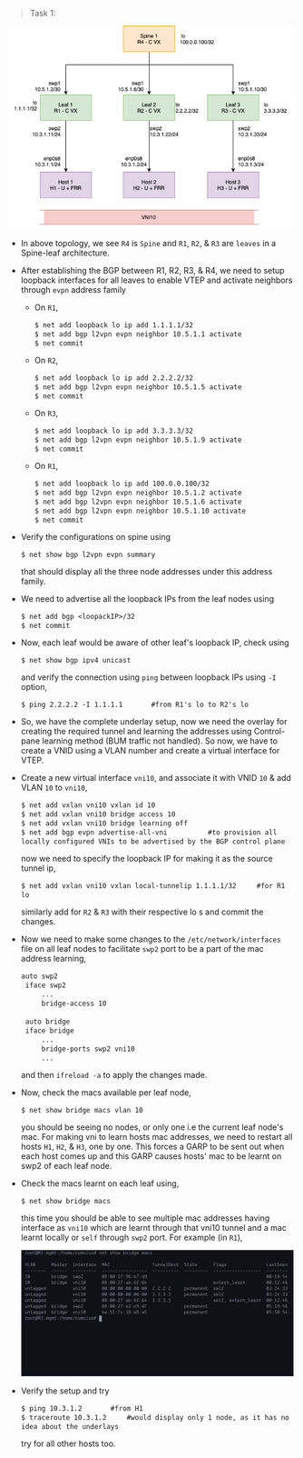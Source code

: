 >Task 1:

![topology](https://github.com/alwaysiamkk/Internship/blob/main/Week%2010%20%26%2011/task1%20-%20topology.png)

* In above topology, we see `R4` is `Spine` and `R1`, `R2`, & `R3` are `leaves` in a Spine-leaf architecture.

* After establishing the BGP between R1, R2, R3, & R4, we need to setup loopback interfaces for all leaves to enable VTEP and activate neighbors through `evpn` address family

    * On `R1`,
      ```nclu
      $ net add loopback lo ip add 1.1.1.1/32
      $ net add bgp l2vpn evpn neighbor 10.5.1.1 activate
      $ net commit
      ```

    * On `R2`,
      ```nclu
      $ net add loopback lo ip add 2.2.2.2/32
      $ net add bgp l2vpn evpn neighbor 10.5.1.5 activate
      $ net commit
      ```

    * On `R3`,
      ```nclu
      $ net add loopback lo ip add 3.3.3.3/32
      $ net add bgp l2vpn evpn neighbor 10.5.1.9 activate
      $ net commit
      ```

    * On `R1`,
      ```nclu
      $ net add loopback lo ip add 100.0.0.100/32
      $ net add bgp l2vpn evpn neighbor 10.5.1.2 activate
      $ net add bgp l2vpn evpn neighbor 10.5.1.6 activate
      $ net add bgp l2vpn evpn neighbor 10.5.1.10 activate
      $ net commit
      ```

* Verify the configurations on spine using
    ```nclu
    $ net show bgp l2vpn evpn summary
    ```
    that should display all the three node addresses under this address family.

* We need to advertise all the loopback IPs from the leaf nodes using
    ```nclu
    $ net add bgp <loopackIP>/32
    $ net commit
    ```

* Now, each leaf would be aware of other leaf's loopback IP, check using
    ```nclu
    $ net show bgp ipv4 unicast
    ```
    and verify the connection using `ping` between loopback IPs using `-I` option,
    ```nclu
    $ ping 2.2.2.2 -I 1.1.1.1       #from R1's lo to R2's lo
    ```

* So, we have the complete underlay setup, now we need the overlay for creating the required tunnel and learning the addresses using Control-pane learning method (BUM traffic not handled). So now, we have to create a VNID using a VLAN number and create a virtual interface for VTEP.

* Create a new virtual interface `vni10`, and associate it with VNID `10` & add VLAN `10` to `vni10`,
    ```nclu
    $ net add vxlan vni10 vxlan id 10
    $ net add vxlan vni10 bridge access 10
    $ net add vxlan vni10 bridge learning off
    $ net add bgp evpn advertise-all-vni          #to provision all locally configured VNIs to be advertised by the BGP control plane      
    ```
    now we need to specify the loopback IP for making it as the source tunnel ip,
    ```nclu
    $ net add vxlan vni10 vxlan local-tunnelip 1.1.1.1/32     #for R1 lo
    ```
    similarly add for `R2` & `R3` with their respective lo s and commit the changes.

* Now we need to make some changes to the `/etc/network/interfaces` file on all leaf nodes to facilitate `swp2` port to be a part of the mac address learning,
    ```
    auto swp2
     iface swp2
         ...
         bridge-access 10

     auto bridge
     iface bridge
         ...
         bridge-ports swp2 vni10
         ...
    ```
    and then `ifreload -a` to apply the changes made.

* Now, check the macs available per leaf node,
    ```nclu
    $ net show bridge macs vlan 10
    ```
    you should be seeing no nodes, or only one i.e the current leaf node's mac. For making vni to learn hosts mac addresses, we need to restart all hosts `H1`, `H2`, & `H3`, one by one. This forces a GARP to be sent out when each host comes up and this GARP causes hosts' mac to be learnt on swp2 of each leaf node.

* Check the macs learnt on each leaf using,
    ```nclu
    $ net show bridge macs
    ```
    this time you should be able to see multiple mac addresses having interface as `vni10` which are learnt through that vni10 tunnel and a mac learnt locally or `self` through `swp2` port. For example (in `R1`),

    ![macs-learnt-screenshot](https://github.com/alwaysiamkk/Internship/blob/main/Week%2010%20%26%2011/macs-learnt-output.png)

* Verify the setup and try
    ```nclu
    $ ping 10.3.1.2       #from H1
    $ traceroute 10.3.1.2     #would display only 1 node, as it has no idea about the underlays
    ```
    try for all other hosts too.
